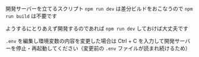 開発サーバーを立てるスクリプト `npm run dev` は差分ビルドをおこなうので `npm run build` は不要です

ようするにとりあえず開発するのであれば `npm run dev` しておけば大丈夫です

`.env` を編集し環境変数の内容を変更した場合は Ctrl + C を入力して開発サーバーを停止・再起動してください（変更前の `.env` ファイルが読まれ続けるため）
